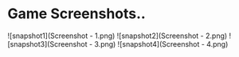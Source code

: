 # Game Screenshots..


![snapshot1](Screenshot - 1.png)
![snapshot2](Screenshot - 2.png)
![snapshot3](Screenshot - 3.png)
![snapshot4](Screenshot - 4.png)


